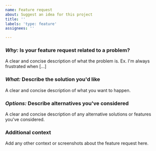 ```yaml
---
name: Feature request
about: Suggest an idea for this project
title: ''
labels: 'type: feature'
assignees: ''

---
```


### _Why:_ Is your feature request related to a problem?
A clear and concise description of what the problem is. Ex. I'm always frustrated when [...]

### _What:_ Describe the solution you'd like
A clear and concise description of what you want to happen.

### _Options:_ Describe alternatives you've considered
A clear and concise description of any alternative solutions or features you've considered.

### Additional context
Add any other context or screenshots about the feature request here.
